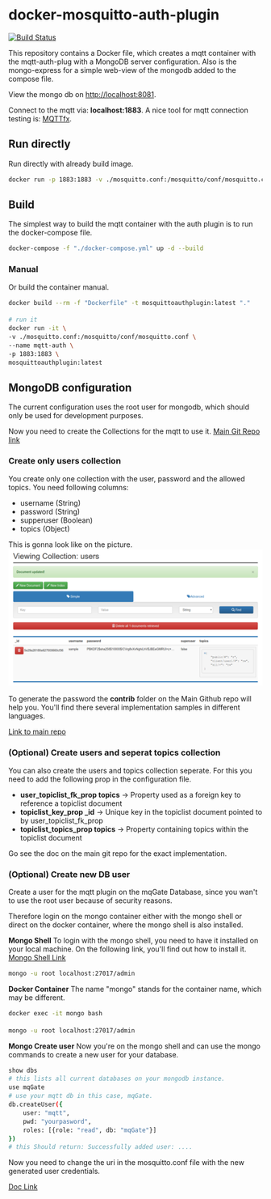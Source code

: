 # docker-mosquitto-auth-plugin

[![Build Status](https://travis-ci.org/mistadave/docker-mosquitto-auth-plugin.svg?branch=master)](https://travis-ci.org/mistadave/docker-mosquitto-auth-plugin)

This repository contains a Docker file, which creates a mqtt container with the mqtt-auth-plug with a MongoDB server configuration.
Also is the mongo-express for a simple web-view of the mongodb added to the compose file.

View the mongo db on [http://localhost:8081](http://localhost:8081).

Connect to the mqtt via: **localhost:1883**. A nice tool for mqtt connection testing is: [MQTTfx](http://mqttfx.org).

## Run directly

Run directly with already build image.

```bash
docker run -p 1883:1883 -v ./mosquitto.conf:/mosquitto/conf/mosquitto.conf chirage/mosquittoauthpluginmongo:latest
```

## Build

The simplest way to build the mqtt container with the auth plugin is to run the docker-compose file.

```bash
docker-compose -f "./docker-compose.yml" up -d --build
```

### Manual

Or build the container manual.

```bash
docker build --rm -f "Dockerfile" -t mosquittoauthplugin:latest "."

# run it
docker run -it \
-v ./mosquitto.conf:/mosquitto/conf/mosquitto.conf \
--name mqtt-auth \
-p 1883:1883 \
mosquittoauthplugin:latest
```

## MongoDB configuration

The current configuration uses the root user for mongodb, which should only be used for development purposes.

Now you need to create the Collections for the mqtt to use it. [Main Git Repo link](https://github.com/jpmens/mosquitto-auth-plug#mongodb-auth)

### Create only users collection

You create only one collection with the user, password and the allowed topics.
You need following columns:

* username (String)
* password (String)
* supperuser (Boolean)
* topics (Object)

This is gonna look like on the picture.
![alt text](./mqtt-auth-plugin-users-table.png)

To generate the password the **contrib** folder on the Main Github repo will help you. You'll find there several implementation samples in different languages.

[Link to main repo](https://github.com/jpmens/mosquitto-auth-plug/tree/master/contrib)

### (Optional) Create users and seperat topics collection

You can also create the users and topics collection seperate. For this you need to add the following prop in the configuration file.

* **user_topiclist_fk_prop topics** -> Property used as a foreign key to reference a topiclist document
* **topiclist_key_prop _id** -> Unique key in the topiclist document pointed to by user_topiclist_fk_prop
* **topiclist_topics_prop topics** -> Property containing topics within the topiclist document

Go see the doc on the main git repo for the exact implementation.

### (Optional) Create new DB user

Create a user for the mqtt plugin on the mqGate Database, since you wan't to use the root user because of security reasons.

Therefore login on the mongo container either with the mongo shell or direct on the docker container, where the mongo shell is also installed.

**Mongo Shell**
To login with the mongo shell, you need to have it installed on your local machine. On the following link, you'll find out how to install it. [Mongo Shell Link](https://docs.mongodb.com/manual/mongo/)

```bash
mongo -u root localhost:27017/admin
```

**Docker Container**
The name "mongo" stands for the container name, which may be different.

```bash
docker exec -it mongo bash

mongo -u root localhost:27017/admin
```

**Mongo Create user**
Now you're on the mongo shell and can use the mongo commands to create a new user for your database.

```bash
show dbs
# this lists all current databases on your mongodb instance.
use mqGate
# use your mqtt db in this case, mqGate.
db.createUser({
    user: "mqtt",
    pwd: "yourpasword",
    roles: [{role: "read", db: "mqGate"}]
})
# this Should return: Successfully added user: ....
```

Now you need to change the uri in the mosquitto.conf file with the new generated user credentials.

[Doc Link](https://docs.mongodb.com/manual/reference/method/db.createUser/)
